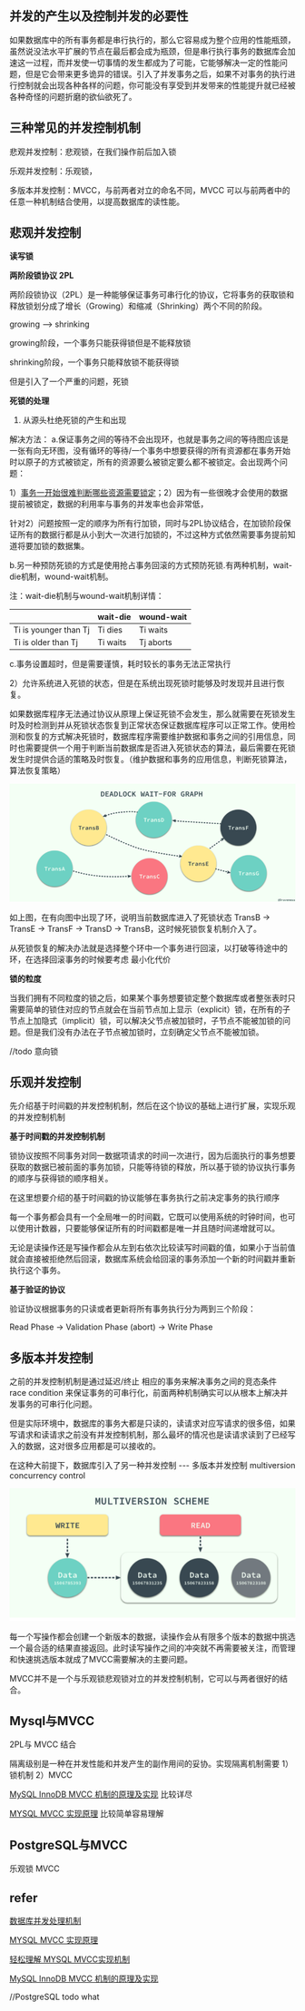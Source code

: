## 并发的产生以及控制并发的必要性

如果数据库中的所有事务都是串行执行的，那么它容易成为整个应用的性能瓶颈，虽然说没法水平扩展的节点在最后都会成为瓶颈，但是串行执行事务的数据库会加速这一过程，而并发使一切事情的发生都成为了可能，它能够解决一定的性能问题，但是它会带来更多诡异的错误。引入了并发事务之后，如果不对事务的执行进行控制就会出现各种各样的问题，你可能没有享受到并发带来的性能提升就已经被各种奇怪的问题折磨的欲仙欲死了。

## 三种常见的并发控制机制

悲观并发控制：悲观锁，在我们操作前后加入锁

乐观并发控制：乐观锁，

多版本并发控制：MVCC，与前两者对立的命名不同，MVCC 可以与前两者中的任意一种机制结合使用，以提高数据库的读性能。

## 悲观并发控制

**读写锁**

**两阶段锁协议 2PL**

两阶段锁协议（2PL）是一种能够保证事务可串行化的协议，它将事务的获取锁和释放锁划分成了增长（Growing）和缩减（Shrinking）两个不同的阶段。

growing --> shrinking

growing阶段，一个事务只能获得锁但是不能释放锁

shrinking阶段，一个事务只能释放锁不能获得锁

但是引入了一个严重的问题，死锁

**死锁的处理**

1) 从源头杜绝死锁的产生和出现

解决方法：
a.保证事务之间的等待不会出现环，也就是事务之间的等待图应该是一张有向无环图，没有循环的等待/一个事务中想要获得的所有资源都在事务开始时以原子的方式被锁定，所有的资源要么被锁定要么都不被锁定。会出现两个问题：

1）[事务一开始很难判断哪些资源需要锁定](todo,why)；2）因为有一些很晚才会使用的数据提前被锁定，数据的利用率与事务的并发率也会非常低，

针对2）问题按照一定的顺序为所有行加锁，同时与2PL协议结合，在加锁阶段保证所有的数据行都是从小到大一次进行加锁的，不过这种方式依然需要事务提前知道将要加锁的数据集。

b.另一种预防死锁的方式是使用抢占事务回滚的方式预防死锁.有两种机制，wait-die机制，wound-wait机制。

注：wait-die机制与wound-wait机制详情：

|                       | wait-die | wound-wait |
| --------------------- | -------- | ---------- |
| Ti is younger than Tj | Ti dies  | Ti waits   |
| Ti is older than Tj   | Ti waits | Tj aborts  |



c.事务设置超时，但是需要谨慎，耗时较长的事务无法正常执行




2）允许系统进入死锁的状态，但是在系统出现死锁时能够及时发现并且进行恢复。

如果数据库程序无法通过协议从原理上保证死锁不会发生，那么就需要在死锁发生时及时检测到并从死锁状态恢复到正常状态保证数据库程序可以正常工作。使用检测和恢复的方式解决死锁时，数据库程序需要维护数据和事务之间的引用信息，同时也需要提供一个用于判断当前数据库是否进入死锁状态的算法，最后需要在死锁发生时提供合适的策略及时恢复。（维护数据和事务的应用信息，判断死锁算法，算法恢复策略）


![事务有向图](./事务有向图.png)

如上图，在有向图中出现了环，说明当前数据库进入了死锁状态 TransB -> TransE -> TransF -> TransD -> TransB，这时候死锁恢复机制介入了。

从死锁恢复的解决办法就是选择整个环中一个事务进行回滚，以打破等待途中的环，在选择回滚事务的时候要考虑 最小化代价


**锁的粒度**

当我们拥有不同粒度的锁之后，如果某个事务想要锁定整个数据库或者整张表时只需要简单的锁住对应的节点就会在当前节点加上显示（explicit）锁，在所有的子节点上加隐式（implicit）锁，可以解决父节点被加锁时，子节点不能被加锁的问题。但是我们没有办法在子节点被加锁时，立刻确定父节点不能被加锁。

//todo 意向锁

## 乐观并发控制 

先介绍基于时间戳的并发控制机制，然后在这个协议的基础上进行扩展，实现乐观的并发控制机制

**基于时间戳的并发控制机制**

锁协议按照不同事务对同一数据项请求的时间一次进行，因为后面执行的事务想要获取的数据已被前面的事务加锁，只能等待锁的释放，所以基于锁的协议执行事务的顺序与获得锁的顺序相关。

在这里想要介绍的基于时间戳的协议能够在事务执行之前决定事务的执行顺序

每一个事务都会具有一个全局唯一的时间戳，它既可以使用系统的时钟时间，也可以使用计数器，只要能够保证所有的时间戳都是唯一并且随时间递增就可以。

无论是读操作还是写操作都会从左到右依次比较读写时间戳的值，如果小于当前值就会直接被拒绝然后回滚，数据库系统会给回滚的事务添加一个新的时间戳并重新执行这个事务。

**基于验证的协议**

验证协议根据事务的只读或者更新将所有事务执行分为两到三个阶段：

Read Phase -> Validation Phase (abort) -> Write Phase 


## 多版本并发控制

之前的并发控制机制是通过延迟/终止 相应的事务来解决事务之间的竞态条件 race condition 来保证事务的可串行化，前面两种机制确实可以从根本上解决并发事务的可串行化问题。

但是实际环境中，数据库的事务大都是只读的，读请求对应写请求的很多倍，如果写请求和读请求之前没有并发控制机制，那么最坏的情况也是读请求读到了已经写入的数据，这对很多应用都是可以接收的。

在这种大前提下，数据库引入了另一种并发控制 --- 多版本并发控制 multiversion concurrency control

![mvcc读写](./mvcc读写.png)


每一个写操作都会创建一个新版本的数据，读操作会从有限多个版本的数据中挑选一个最合适的结果直接返回。此时读写操作之间的冲突就不再需要被关注，而管理和快速挑选版本就成了MVCC需要解决的主要问题。

MVCC并不是一个与乐观锁悲观锁对立的并发控制机制，它可以与两者很好的结合。

## Mysql与MVCC

2PL与 MVCC 结合

隔离级别是一种在并发性能和并发产生的副作用间的妥协。实现隔离机制需要 1）锁机制  2）MVCC


[MySQL InnoDB MVCC 机制的原理及实现](https://zhuanlan.zhihu.com/p/64576887) 比较详尽

[MYSQL MVCC 实现原理](https://www.jianshu.com/p/f692d4f8a53e) 比较简单容易理解



## PostgreSQL与MVCC

乐观锁 MVCC


## refer 

[数据库并发处理机制](https://draveness.me/database-concurrency-control)

[MYSQL MVCC 实现原理](https://www.jianshu.com/p/f692d4f8a53e)

[轻松理解 MYSQL MVCC实现机制](https://blog.csdn.net/whoamiyang/article/details/51901888)

[MySQL InnoDB MVCC 机制的原理及实现](https://zhuanlan.zhihu.com/p/64576887)


//PostgreSQL todo what 